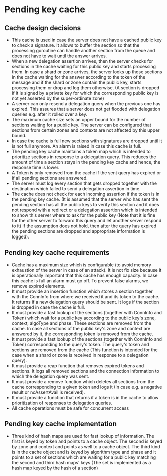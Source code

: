 # Pending key cache

## Cache design decisions
- This cache is used in case the server does not have a cached public key to check a signature. It
  allows to buffer the section so that the processing goroutine can handle another section from the
  queue and does not have to wait until the answer arrives.
- When a new delegation assertion arrives, then the server checks for sections in the cache waiting
  for this public key and starts processing them. In case a shard or zone arrives, the server looks
  up those sections in the cache waiting for the answer according to the token of the message and if
  the shard or zone contain the public key, starts processing them or drop and log them otherwise.
  (A section is dropped if it is signed by a private key for which the corresponding public key is
  not yet asserted by the super-ordinate zone)
- A server can only resend a delegation query when the previous one has expired. This assures that a
  server does not get flooded with delegation queries e.g. after it rolled over a key.
- The maximum cache size sets an upper bound for the number of sections waiting for a public key.
  The server can be configured that sections from certain zones and contexts are not affected by
  this upper bound.
- In case the cache is full new sections with signatures are dropped until it is not full anymore.
  An alarm is raised in case this cache is full.
- The pending key cache maintains a token map which is intended to prioritize sections in response
  to a delegation query. This reduces the amount of time a section stays in the pending key cache
  and hence, the response time is lower.
- A Token is only removed from the cache if the sent query has expired or if all pending sections
  are answered.
- The server must log every section that gets dropped together with the destination which failed
  to send a delegation assertion in time.
- The cache does not check for each incoming assertion if the token is in the pending key cache. (It
  is assumed that the server who has sent the pending section has all the public keys to verify this
  section and it does not respond with a redirect or a delegation assertion which is intended to
  show this server where to ask for the public key (Note that it is fine for the other server to
  forward this query and let another server respond to it) If the assumption does not hold, then
  after the query has expired the pending sections are dropped and appropriate information is
  logged).


## Pending key cache requirements
- Cache has a maximum size which is configurable (to avoid memory exhaustion of the server in case
  of an attack). It is not fix size because it is operationally important that this cache has enough
  capacity. In case this cache is full an alarm must go off. To prevent false alarms, we remove
  expired elements.
- It must provide an insertion function which stores a section together with the ConnInfo from where
  we received it and its token to the cache. It returns if a new delegation query should
  be sent. It logs if the section is dropped in case the cache is full.
- It must provide a fast lookup of the sections (together with ConnInfo and Token) which wait for a
  public key according to the public key's zone, context, algoType and phase. These sections are
  removed from the cache. In case all sections of the public key's zone and context are answered by
  it, the corresponding token is removed from the cache.
- It must provide a fast lookup of the sections (together with ConnInfo and Token) corresponding to
  the query's token. The query's token and sections are removed from the cache (This function is intended
  for the case when a shard or zone is received in response to a delegation query).
- It must provide a reap function that removes expired tokens and sections. It logs all removed
  sections and the connection information to which the delegation query was sent.
- It must provide a remove function which deletes all sections from the cache corresponding to a
  given token and logs it (In case e.g. a negative result or noAssertAvail is received).
- It must provide a function that returns if a token is in the cache to allow prioritization of
  responses to delegation queries.
- All cache operations must be safe for concurrent access

## Pending key cache implementation
- Three kind of hash maps are used for fast lookup of information. The first is keyed by token and
  points to a cache object. The second is keyed by zone and context and points as well to a cache
  object. The third kind is in the cache object and is keyed by algorithm type and phase and it
  points to a set of sections which are waiting for a public key matching the second and third hash
  maps' keys (The set is implemented as a hash map keyed by the hash of a section)
